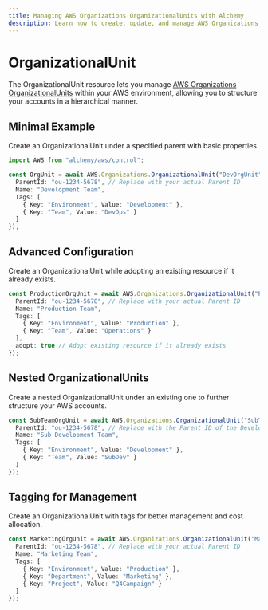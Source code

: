 ```yaml
---
title: Managing AWS Organizations OrganizationalUnits with Alchemy
description: Learn how to create, update, and manage AWS Organizations OrganizationalUnits using Alchemy Cloud Control.
---
```


# OrganizationalUnit

The OrganizationalUnit resource lets you manage [AWS Organizations OrganizationalUnits](https://docs.aws.amazon.com/organizations/latest/userguide/) within your AWS environment, allowing you to structure your accounts in a hierarchical manner.

## Minimal Example

Create an OrganizationalUnit under a specified parent with basic properties.

```ts
import AWS from "alchemy/aws/control";

const OrgUnit = await AWS.Organizations.OrganizationalUnit("DevOrgUnit", {
  ParentId: "ou-1234-5678", // Replace with your actual Parent ID
  Name: "Development Team",
  Tags: [
    { Key: "Environment", Value: "Development" },
    { Key: "Team", Value: "DevOps" }
  ]
});
```

## Advanced Configuration

Create an OrganizationalUnit while adopting an existing resource if it already exists.

```ts
const ProductionOrgUnit = await AWS.Organizations.OrganizationalUnit("ProdOrgUnit", {
  ParentId: "ou-1234-5678", // Replace with your actual Parent ID
  Name: "Production Team",
  Tags: [
    { Key: "Environment", Value: "Production" },
    { Key: "Team", Value: "Operations" }
  ],
  adopt: true // Adopt existing resource if it already exists
});
```

## Nested OrganizationalUnits

Create a nested OrganizationalUnit under an existing one to further structure your AWS accounts.

```ts
const SubTeamOrgUnit = await AWS.Organizations.OrganizationalUnit("SubTeamOrgUnit", {
  ParentId: "ou-1234-5678", // Replace with the Parent ID of the Development Team
  Name: "Sub Development Team",
  Tags: [
    { Key: "Environment", Value: "Development" },
    { Key: "Team", Value: "SubDev" }
  ]
});
```

## Tagging for Management

Create an OrganizationalUnit with tags for better management and cost allocation.

```ts
const MarketingOrgUnit = await AWS.Organizations.OrganizationalUnit("MarketingOrgUnit", {
  ParentId: "ou-1234-5678", // Replace with your actual Parent ID
  Name: "Marketing Team",
  Tags: [
    { Key: "Environment", Value: "Production" },
    { Key: "Department", Value: "Marketing" },
    { Key: "Project", Value: "Q4Campaign" }
  ]
});
```